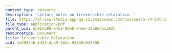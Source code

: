 ```yaml
---
content_type: resource
description: 'Lecture notes on irreversible relaxation. '
file: https://ol-ocw-studio-app-qa.s3.amazonaws.com/courses/5-74-introductory-quantum-mechanics-ii-spring-2009/1e2984461425dca94b5c91036c944598_MIT5_74s09_lec03.pdf
file_type: application/pdf
parent_uid: 5c9bcb80-e4c2-86e8-e4ee-32b8ecaca92c
resourcetype: Document
title: Irreversible Relaxation
uid: 1e298446-1425-dca9-4b5c-91036c944598
---
```

